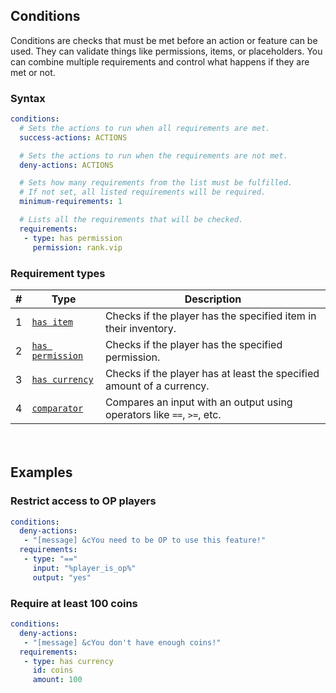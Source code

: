 ## Conditions
Conditions are checks that must be met before an action or feature can be used.
They can validate things like permissions, items, or placeholders. You can combine multiple requirements and control what happens if they are met or not.

### Syntax
```yaml
conditions:
  # Sets the actions to run when all requirements are met.
  success-actions: ACTIONS

  # Sets the actions to run when the requirements are not met.
  deny-actions: ACTIONS

  # Sets how many requirements from the list must be fulfilled.
  # If not set, all listed requirements will be required.
  minimum-requirements: 1

  # Lists all the requirements that will be checked.
  requirements:
   - type: has permission
     permission: rank.vip
```

### Requirement types

| # | Type            | Description                                                                 |
|---|-----------------|-----------------------------------------------------------------------------|
| 1 | [`has item`](requirement-types/has-item.md) | Checks if the player has the specified item in their inventory. |
| 2 | [`has permission`](requirement-types/has-permission.md) | Checks if the player has the specified permission. |
| 3 | [`has currency`](requirement-types/has-currency.md) | Checks if the player has at least the specified amount of a currency. |
| 4 | [`comparator`](requirement-types/comparator.md) | Compares an input with an output using operators like `==`, `>=`, etc. |

ㅤ
## Examples

### Restrict access to OP players
```yaml
conditions:
  deny-actions:
   - "[message] &cYou need to be OP to use this feature!"
  requirements:
   - type: "=="
     input: "%player_is_op%"
     output: "yes"
```

### Require at least 100 coins
```yaml
conditions:
  deny-actions:
   - "[message] &cYou don't have enough coins!"
  requirements:
   - type: has currency
     id: coins
     amount: 100
```

